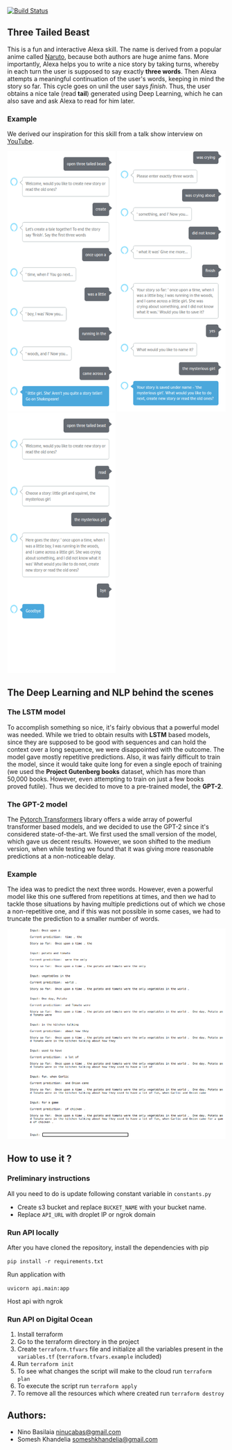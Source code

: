 [![Build Status](https://travis-ci.com/bassilevs/story-time.svg?token=bDqHruNgVxKBTS5Au7qq&branch=master)](https://travis-ci.com/bassilevs/story-time)

## Three Tailed Beast
This is a fun and interactive Alexa skill. The name is derived from a popular anime called [Naruto](https://en.wikipedia.org/wiki/Naruto), because both authors are huge anime fans. More importantly, Alexa helps you to write a nice story by taking turns, whereby in each turn the user is supposed to say exactly **three words**. Then Alexa attempts a meaningful continuation of the user's words, keeping in mind the story so far. This cycle goes on unil the user says *finish*. Thus, the user obtains a nice tale (read **tail**) generated using Deep Learning, which he can also save and ask Alexa to read for him later.

### Example
We derived our inspiration for this skill from a talk show interview on [YouTube](https://youtu.be/DCataNWjw-Q).
<p float="left">
  <img width="250" height="600" src="resources/alexa_1.png">
  <img width="250" height="600" src="resources/alexa_2.png">
  <img width="250" height="600" src="resources/alexa_3.png">
</p>

## The Deep Learning and NLP behind the scenes

### The LSTM model
To accomplish something so nice, it's fairly obvious that a powerful model was needed. While we tried to obtain results with **LSTM** based models, since they are supposed to be good with sequences and can hold the context over a long sequence, we were disappointed with the outcome. The model gave mostly repetitive predictions. Also, it was fairly difficult to train the model, since it would take quite long for even a single epoch of training (we used the **Project Gutenberg books** dataset, which has more than 50,000 books. However, even attempting to train on just a few books proved futile). Thus we decided to move to a pre-trained model, the **GPT-2**.

### The GPT-2 model
The [Pytorch Transformers](https://pytorch.org/hub/huggingface_pytorch-transformers/) library offers a wide array of powerful transformer based models, and we decided to use the GPT-2 since it's considered state-of-the-art. We first used the small version of the model, which gave us decent results. However, we soon shifted to the medium version, when while testing we found that it was giving more reasonable predictions at a non-noticeable delay.

### Example
The idea was to predict the next three words. However, even a powerful model like this one suffered from repetitions at times, and then we had to tackle those situations by having multiple predictions out of which we chose a non-repetitive one, and if this was not possible in some cases, we had to truncate the prediction to a smaller number of words.
<p float="left">
  <img width="720" height="auto" src="resources/model_output.png">
</p>



## How to use it ?
### Preliminary instructions
All you need to do is update following constant variable in `constants.py`
* Create s3 bucket and replace `BUCKET_NAME` with your bucket name.
* Replace `API_URL` with droplet IP or ngrok domain

### Run API locally
After you have cloned the repository, install the dependencies with pip

`pip install -r requirements.txt`

Run application with

`uvicorn api.main:app`

Host api with ngrok

### Run API on Digital Ocean
1. Install terraform 
2. Go to the terraform directory in the project
3. Create `terraform.tfvars` file and initialize all the variables present in the `variables.tf` (`terraform.tfvars.example` included)
4. Run `terraform init` 
5. To see what changes the script will make to the cloud run `terraform plan`
6. To execute the script run `terraform apply`
7. To remove all the resources which where created run `terraform destroy`

## Authors:
* Nino Basilaia ninucabas@gmail.com
* Somesh Khandelia  someshkhandelia@gmail.com
